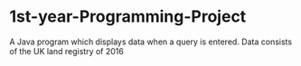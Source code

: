 # 1st-year-Programming-Project
A Java program which displays data when a query is entered. Data consists of the UK land registry of 2016

